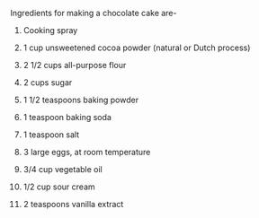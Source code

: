Ingredients for making a chocolate cake are-

1. Cooking spray

2. 1 cup unsweetened cocoa powder (natural or Dutch process)

3. 2 1/2 cups all-purpose flour

4. 2 cups sugar

5. 1 1/2 teaspoons baking powder

6. 1 teaspoon baking soda

7. 1 teaspoon salt

8. 3 large eggs, at room temperature

9. 3/4 cup vegetable oil

10. 1/2 cup sour cream

11. 2 teaspoons vanilla extract